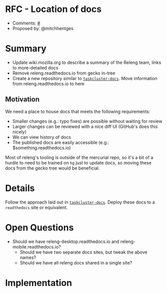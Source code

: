 # RFC <number> - Location of docs
* Comments: [#<number>](https://api.github.com/repos/mozilla-releng/releng-rfcs/issues/<number>)
* Proposed by: @mitchhentges

# Summary

* Update wiki.mozilla.org to describe a summary of the Releng team, links to more-detailed docs
* Remove releng.readthedocs.io from gecko in-tree
* Create a new repository similar to [`taskcluster-docs`](https://github.com/taskcluster/taskcluster-docs). Move information from releng.readthedocs.io to here


## Motivation

We need a place to house docs that meets the following requirements:

* Smaller changes (e.g.: typo fixes) are possible without waiting for review
* Larger changes can be reviewed with a nice diff UI (GitHub's does this nicely)
* We can view history of docs
* The published docs are easily accessible (e.g.: $something.readthedocs.io)

Most of releng's tooling is outside of the mercurial repo, so it's a bit of a hurdle to need to be trained on `hg` just to update docs, so moving these docs from the gecko tree would be beneficial.

# Details

Follow the approach laid out in [`taskcluster-docs`](https://github.com/taskcluster/taskcluster-docs). Deploy these docs to a `readthedocs` site or equivalent.

# Open Questions

* Should we have releng-desktop.readthedocs.io and releng-mobile.readthedocs.io?
    * Should we have two separate docs sites, but tweak the above names?
    * Should we have all releng docs shared in a single site?

# Implementation



